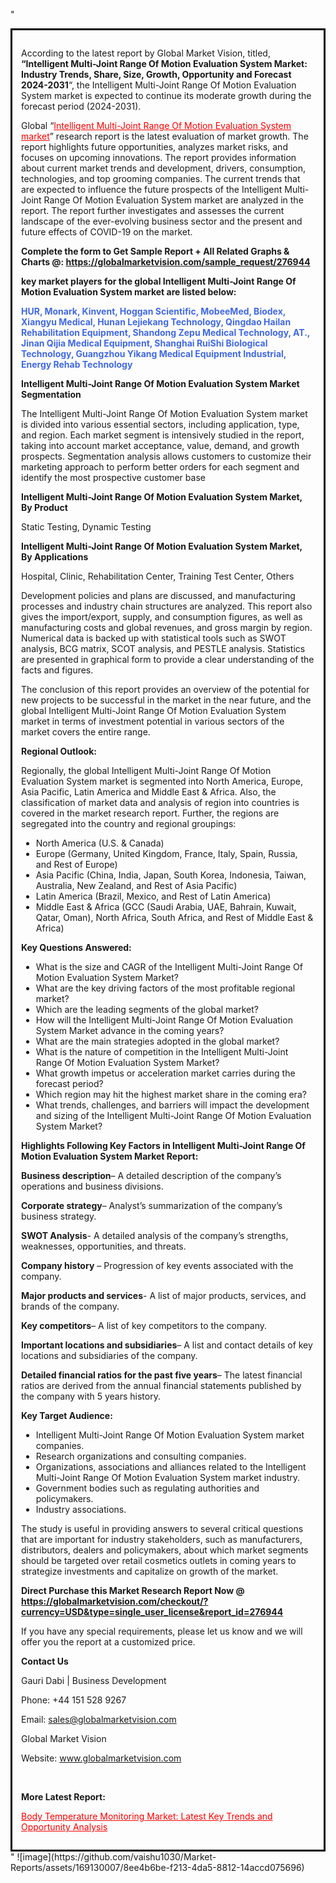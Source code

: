 "<div style='border: 3px solid black; padding: 1em;'>

According to the latest report by Global Market Vision, titled, <strong>“Intelligent Multi-Joint Range Of Motion Evaluation System Market: Industry Trends, Share, Size, Growth, Opportunity and Forecast 2024-2031</strong>“, the Intelligent Multi-Joint Range Of Motion Evaluation System market is expected to continue its moderate growth during the forecast period (2024-2031).

Global “<a style='color: #ff0000;' href='https://globalmarketvision.com/reports/global-intelligent-multi-joint-range-of-motion-evaluation-system-market/276944'>Intelligent Multi-Joint Range Of Motion Evaluation System market</a>” research report is the latest evaluation of market growth. The report highlights future opportunities, analyzes market risks, and focuses on upcoming innovations. The report provides information about current market trends and development, drivers, consumption, technologies, and top grooming companies. The current trends that are expected to influence the future prospects of the Intelligent Multi-Joint Range Of Motion Evaluation System market are analyzed in the report. The report further investigates and assesses the current landscape of the ever-evolving business sector and the present and future effects of COVID-19 on the market.

<strong>Complete the form to Get Sample Report + All Related Graphs &amp; Charts @: <a style='color: #ff0000;' href='https://globalmarketvision.com/sample_request/276944?utm_source=linkedinPulse&utm_medium=SN&utm_campaign=SN'><strong>https://globalmarketvision.com/sample_request/276944</strong></a></strong>

<strong>key market players for the global Intelligent Multi-Joint Range Of Motion Evaluation System market are listed below:</strong>

<strong style='color: #4169e1;'>HUR, Monark, Kinvent, Hoggan Scientific, MobeeMed, Biodex, Xiangyu Medical, Hunan Lejiekang Technology, Qingdao Hailan Rehabilitation Equipment, Shandong Zepu Medical Technology, AT., Jinan Qijia Medical Equipment, Shanghai RuiShi Biological Technology, Guangzhou Yikang Medical Equipment Industrial, Energy Rehab Technology</strong>

<strong>Intelligent Multi-Joint Range Of Motion Evaluation System Market Segmentation</strong>

The Intelligent Multi-Joint Range Of Motion Evaluation System market is divided into various essential sectors, including application, type, and region. Each market segment is intensively studied in the report, taking into account market acceptance, value, demand, and growth prospects. Segmentation analysis allows customers to customize their marketing approach to perform better orders for each segment and identify the most prospective customer base

<strong>Intelligent Multi-Joint Range Of Motion Evaluation System Market, By Product</strong>

Static Testing, Dynamic Testing

<strong>Intelligent Multi-Joint Range Of Motion Evaluation System Market, By Applications</strong>

Hospital, Clinic, Rehabilitation Center, Training Test Center, Others

Development policies and plans are discussed, and manufacturing processes and industry chain structures are analyzed. This report also gives the import/export, supply, and consumption figures, as well as manufacturing costs and global revenues, and gross margin by region. Numerical data is backed up with statistical tools such as SWOT analysis, BCG matrix, SCOT analysis, and PESTLE analysis. Statistics are presented in graphical form to provide a clear understanding of the facts and figures.

The conclusion of this report provides an overview of the potential for new projects to be successful in the market in the near future, and the global Intelligent Multi-Joint Range Of Motion Evaluation System market in terms of investment potential in various sectors of the market covers the entire range.

<strong>Regional Outlook:</strong>

Regionally, the global Intelligent Multi-Joint Range Of Motion Evaluation System market is segmented into North America, Europe, Asia Pacific, Latin America and Middle East &amp; Africa. Also, the classification of market data and analysis of region into countries is covered in the market research report. Further, the regions are segregated into the country and regional groupings:
<ul>
  <li>North America (U.S. &amp; Canada)</li>
  <li>Europe (Germany, United Kingdom, France, Italy, Spain, Russia, and Rest of Europe)</li>
  <li>Asia Pacific (China, India, Japan, South Korea, Indonesia, Taiwan, Australia, New Zealand, and Rest of Asia Pacific)</li>
  <li>Latin America (Brazil, Mexico, and Rest of Latin America)</li>
  <li>Middle East &amp; Africa (GCC (Saudi Arabia, UAE, Bahrain, Kuwait, Qatar, Oman), North Africa, South Africa, and Rest of Middle East &amp; Africa)</li>
</ul>
<strong>Key Questions Answered:</strong>
<ul>
  <li>What is the size and CAGR of the Intelligent Multi-Joint Range Of Motion Evaluation System Market?</li>
  <li>What are the key driving factors of the most profitable regional market?</li>
  <li>Which are the leading segments of the global market?</li>
  <li>How will the Intelligent Multi-Joint Range Of Motion Evaluation System Market advance in the coming years?</li>
  <li>What are the main strategies adopted in the global market?</li>
  <li>What is the nature of competition in the Intelligent Multi-Joint Range Of Motion Evaluation System Market?</li>
  <li>What growth impetus or acceleration market carries during the forecast period?</li>
  <li>Which region may hit the highest market share in the coming era?</li>
  <li>What trends, challenges, and barriers will impact the development and sizing of the Intelligent Multi-Joint Range Of Motion Evaluation System Market?</li>
</ul>
<strong>Highlights Following Key Factors in Intelligent Multi-Joint Range Of Motion Evaluation System Market Report:</strong>

<strong>Business description</strong>– A detailed description of the company’s operations and business divisions.

<strong>Corporate strategy</strong>– Analyst’s summarization of the company’s business strategy.

<strong>SWOT Analysis</strong>- A detailed analysis of the company’s strengths, weaknesses, opportunities, and threats.

<strong>Company history</strong> – Progression of key events associated with the company.

<strong>Major products and services</strong>- A list of major products, services, and brands of the company.

<strong>Key competitors</strong>– A list of key competitors to the company.

<strong>Important locations and subsidiaries</strong>– A list and contact details of key locations and subsidiaries of the company.

<strong>Detailed financial ratios for the past five years</strong>– The latest financial ratios are derived from the annual financial statements published by the company with 5 years history.

<strong>Key Target Audience:</strong>
<ul>
  <li>Intelligent Multi-Joint Range Of Motion Evaluation System market companies.</li>
  <li>Research organizations and consulting companies.</li>
  <li>Organizations, associations and alliances related to the Intelligent Multi-Joint Range Of Motion Evaluation System market industry.</li>
  <li>Government bodies such as regulating authorities and policymakers.</li>
  <li>Industry associations.</li>
</ul>
The study is useful in providing answers to several critical questions that are important for industry stakeholders, such as manufacturers, distributors, dealers and policymakers, about which market segments should be targeted over retail cosmetics outlets in coming years to strategize investments and capitalize on growth of the market.

<strong>Direct Purchase this Market Research Report Now @ </strong><strong><a style='color: #ff0000;' href='https://globalmarketvision.com/checkout/?currency=USD&type=single_user_license&report_id=276944?utm_source=linkedinPulse&utm_medium=SN&utm_campaign=SN'><strong>https://globalmarketvision.com/checkout/?currency=USD&type=single_user_license&report_id=276944</strong></a></strong>

If you have any special requirements, please let us know and we will offer you the report at a customized price.
<p id='ember58' class='ember-view reader-content-blocks__paragraph'><strong>Contact Us</strong></p>
<p id='ember59' class='ember-view reader-content-blocks__paragraph'>Gauri Dabi | Business Development</p>
<p id='ember60' class='ember-view reader-content-blocks__paragraph'>Phone: +44 151 528 9267</p>
Email: <a href='mailto:sales@globalmarketvision.com'>sales@globalmarketvision.com</a>

Global Market Vision

Website: <a href='http://www.globalmarketvision.com'>www.globalmarketvision.com</a>

&nbsp;

<strong>More Latest Report:</strong>

<a style='color: #ff0000;' href='https://medium.com/@namratasonawane27/body-temperature-monitoring-market-latest-key-trends-and-opportunity-analysis-5bab0ff9dbaf'>Body Temperature Monitoring Market: Latest Key Trends and Opportunity Analysis</a>

</div>"
![image](https://github.com/vaishu1030/Market-Reports/assets/169130007/8ee4b6be-f213-4da5-8812-14accd075696)
